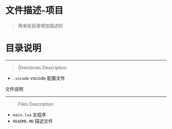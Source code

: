 文件描述-项目
==================
> 用来给目录增加描述的

# 目录说明
----- -
>Directories Description

* `.vscode` vscode 配置文件

文件说明
----- --
>Files Description

* `main.lua`  主程序
* `README.MD` 描述文件
